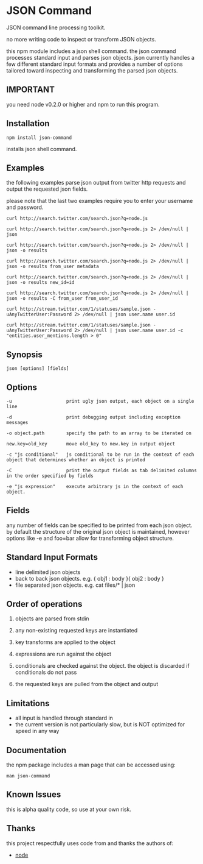 # JSON Command

JSON command line processing toolkit. 

no more writing code to inspect or transform JSON objects.

this npm module includes a json shell command. the json command processes standard 
input and parses json objects. json currently handles a few different standard 
input formats and provides a number of options tailored toward inspecting and 
transforming the parsed json objects.

## IMPORTANT

you need node v0.2.0 or higher and npm to run this program.

## Installation

    npm install json-command

installs json shell command.

## Examples

the following examples parse json output from twitter http requests and output the 
requested json fields.

please note that the last two examples require you to enter your username and password.

    curl http://search.twitter.com/search.json?q=node.js

    curl http://search.twitter.com/search.json?q=node.js 2> /dev/null | json

    curl http://search.twitter.com/search.json?q=node.js 2> /dev/null | json -o results

    curl http://search.twitter.com/search.json?q=node.js 2> /dev/null | json -o results from_user metadata

    curl http://search.twitter.com/search.json?q=node.js 2> /dev/null | json -o results new_id=id

    curl http://search.twitter.com/search.json?q=node.js 2> /dev/null | json -o results -C from_user from_user_id

    curl http://stream.twitter.com/1/statuses/sample.json -uAnyTwitterUser:Password 2> /dev/null | json user.name user.id

    curl http://stream.twitter.com/1/statuses/sample.json -uAnyTwitterUser:Password 2> /dev/null | json user.name user.id -c "entities.user_mentions.length > 0"

## Synopsis

    json [options] [fields]

## Options

    -u                    print ugly json output, each object on a single line

    -d                    print debugging output including exception messages

    -o object.path        specify the path to an array to be iterated on

    new.key=old_key       move old_key to new.key in output object

    -c "js conditional"   js conditional to be run in the context of each object that determines whether an object is printed

    -C                    print the output fields as tab delimited columns in the order specified by fields

    -e "js expression"    execute arbitrary js in the context of each object.

## Fields

any number of fields can be specified to be printed from each json object.
by default the structure of the original json object is maintained, however options
like -e and foo=bar allow for transforming object structure.

## Standard Input Formats

* line delimited json objects
* back to back json objects. 
    e.g. { obj1 : body }{ obj2 : body }
* file separated json objects. 
    e.g. cat files/* | json

## Order of operations

1. objects are parsed from stdin

2. any non-existing requested keys are instantiated

3. key transforms are applied to the object

4. expressions are run against the object

5. conditionals are checked against the object. the object is discarded if conditionals do not pass

6. the requested keys are pulled from the object and output

## Limitations

* all input is handled through standard in
* the current version is not particularly slow, but is NOT optimized for speed in any way

## Documentation

the npm package includes a man page that can be accessed using:

    man json-command

## Known Issues

this is alpha quality code, so use at your own risk.

## Thanks

this project respectfully uses code from and thanks the authors of:

* [node](http://github.com/ry/node) 




